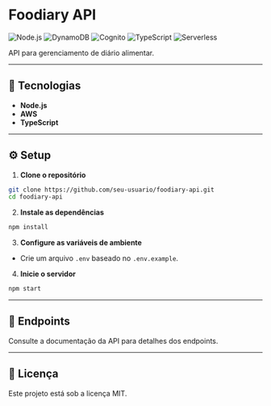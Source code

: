 # Foodiary API

![Node.js](https://img.shields.io/badge/Node.js-339933?logo=node.js&logoColor=white)
![DynamoDB](https://img.shields.io/badge/Amazon%20DynamoDB-4053D6?logo=Amazon%20DynamoDB&logoColor=white)
![Cognito](https://img.shields.io/badge/Amazon%20Cognito-4053D6?logo=Amazon%20cognito&logoColor=white)
![TypeScript](https://img.shields.io/badge/TypeScript-F7DF1E?logo=typescript&logoColor=black)
![Serverless](https://img.shields.io/badge/Serverless-F7DF1E?logo=serverless&logoColor=black)

API para gerenciamento de diário alimentar.

---

## 🚀 Tecnologias

- **Node.js**
- **AWS**
- **TypeScript**

---

## ⚙️ Setup

1. **Clone o repositório**
  ```bash
  git clone https://github.com/seu-usuario/foodiary-api.git
  cd foodiary-api
  ```

2. **Instale as dependências**
  ```bash
  npm install
  ```

3. **Configure as variáveis de ambiente**
  - Crie um arquivo `.env` baseado no `.env.example`.

4. **Inicie o servidor**
  ```bash
  npm start
  ```

---

## 📄 Endpoints

Consulte a documentação da API para detalhes dos endpoints.

---

## 📝 Licença

Este projeto está sob a licença MIT.
